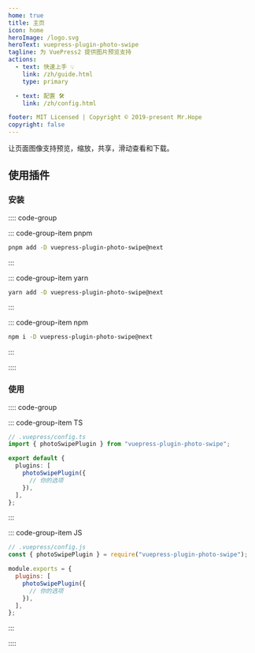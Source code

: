```yaml
---
home: true
title: 主页
icon: home
heroImage: /logo.svg
heroText: vuepress-plugin-photo-swipe
tagline: 为 VuePress2 提供图片预览支持
actions:
  - text: 快速上手 💡
    link: /zh/guide.html
    type: primary

  - text: 配置 🛠
    link: /zh/config.html

footer: MIT Licensed | Copyright © 2019-present Mr.Hope
copyright: false
---
```


让页面图像支持预览，缩放，共享，滑动查看和下载。

## 使用插件

### 安装

:::: code-group

::: code-group-item pnpm

```bash
pnpm add -D vuepress-plugin-photo-swipe@next
```

:::

::: code-group-item yarn

```bash
yarn add -D vuepress-plugin-photo-swipe@next
```

:::

::: code-group-item npm

```bash
npm i -D vuepress-plugin-photo-swipe@next
```

:::

::::

### 使用

:::: code-group

::: code-group-item TS

```ts
// .vuepress/config.ts
import { photoSwipePlugin } from "vuepress-plugin-photo-swipe";

export default {
  plugins: [
    photoSwipePlugin({
      // 你的选项
    }),
  ],
};
```

:::

::: code-group-item JS

```js
// .vuepress/config.js
const { photoSwipePlugin } = require("vuepress-plugin-photo-swipe");

module.exports = {
  plugins: [
    photoSwipePlugin({
      // 你的选项
    }),
  ],
};
```

:::

::::
